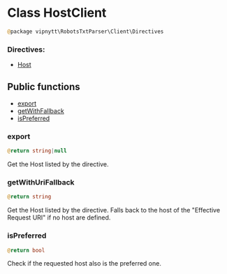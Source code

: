 # Class HostClient
```php
@package vipnytt\RobotsTxtParser\Client\Directives
```

### Directives:
- [Host](../Directives.md#host)

## Public functions
- [export](#export)
- [getWithFallback](#getwithfallback)
- [isPreferred](#ispreferred)

### export
```php
@return string|null
```
Get the Host listed by the directive.

### getWithUriFallback
```php
@return string
```
Get the Host listed by the directive. Falls back to the host of the "Effective Request URI" if no host are defined.

### isPreferred
```php
@return bool
```
Check if the requested host also is the preferred one.
